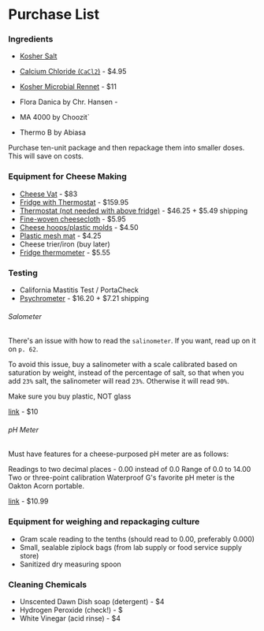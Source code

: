# Purchase List

### Ingredients

* [Kosher Salt](http://www.amazon.com/Diamond-Crystal-Pure-Natural-Kosher/dp/B00I8V8PPK)
* [Calcium Chloride (`CaCl2`)](http://www.cheesemaking.com/calciumchloride.html) - $4.95
* [Kosher Microbial Rennet](http://www.thecheesemaker.com/categories/Ingredients/Rennet/) - $11

* Flora Danica by Chr. Hansen - 
* MA 4000 by Choozit`
* Thermo B by Abiasa

Purchase ten-unit package and then repackage them into smaller doses. This will save on costs.

### Equipment for Cheese Making

* [Cheese Vat](http://www.amazon.com/Winware-Stainless-Quart-Double-Boiler/dp/B001ASCU3Q/ref=cm_cr_pr_pdt_img_top?ie=UTF8) - $83
* [Fridge with Thermostat](http://www.ebay.com/itm/Haier-4-6-cu-ft-Compact-Mini-Refrigerator-Black-Cabinet-w-Locking-Glass-Door-/261669560598?pt=Small_Kitchen_Appliances_US&hash=item3cecb8a116) - $159.95
* [Thermostat (not needed with above fridge)](http://www.amazon.com/Refrigerator-Freezer-Thermostat-Temperature-Controller/dp/B000EXROSE/ref=sr_1_4?ie=UTF8&qid=1418104394&sr=8-4&keywords=thermostat+refrigerator) - $46.25 + $5.49 shipping
* [Fine-woven cheesecloth](http://www.cheesemaking.com/shop/cheesecloth-for-lining-cheese-molds.html) - $5.95
* [Cheese hoops/plastic molds](http://www.cheesemaking.com/store/p/43-Ricotta-Mold-1.html) - $4.50
* [Plastic mesh mat](http://www.cheesemaking.com/shop/cheese-ripening-mat-fine-mesh.html) - $4.25
* Cheese trier/iron (buy later)
* [Fridge thermometer](http://www.amazon.com/Taylor-5924-Service-Freezer-Refrigerator-Thermometer/dp/B000BPE88E) - $5.55

### Testing

* California Mastitis Test / PortaCheck
* [Psychrometer](http://www.ebay.com/itm/PSYCHROMETER-WET-DRY-BULB-HYGROMETER-/330964760556?pt=LH_DefaultDomain_0&hash=item4d0f0977ec) - $16.20 + $7.21 shipping

###### Salometer

There's an issue with how to read the `salinometer`. If you want, read up on it on `p. 62`. 

To avoid this issue, buy a salinometer with a scale calibrated based on saturation by weight, instead of the percentage of salt, so that when you add `23%` salt, the salinometer will read `23%`. Otherwise it will read `90%`.

Make sure you buy plastic, NOT glass

[link](http://www.ebay.com/itm/Electric-LED-Salinity-Meter-Salty-Check-Food-Salinometer-Waterproof-Salt-Tester-/281291353529?pt=LH_DefaultDomain_0&hash=item417e456db9) - $10

###### pH Meter

Must have features for a cheese-purposed pH meter are as follows:

Readings to two decimal places - 0.00 instead of 0.0
Range of 0.0 to 14.00
Two or three-point calibration
Waterproof
G's favorite pH meter is the Oakton Acorn portable.

[link](http://www.amazon.com/Ph-Test-Strips-Increments-Sensitive/dp/B004U1PHJY/ref=sr_1_2?ie=UTF8&qid=1418103725&sr=8-2&keywords=accurate+pH+strips) - $10.99

### Equipment for weighing and repackaging culture

* Gram scale reading to the tenths (should read to 0.00, preferably 0.000)
* Small, sealable ziplock bags (from lab supply or food service supply store)
* Sanitized dry measuring spoon

### Cleaning Chemicals

* Unscented Dawn Dish soap (detergent) - $4
* Hydrogen Peroxide (check!) - $
* White Vinegar (acid rinse) - $4
